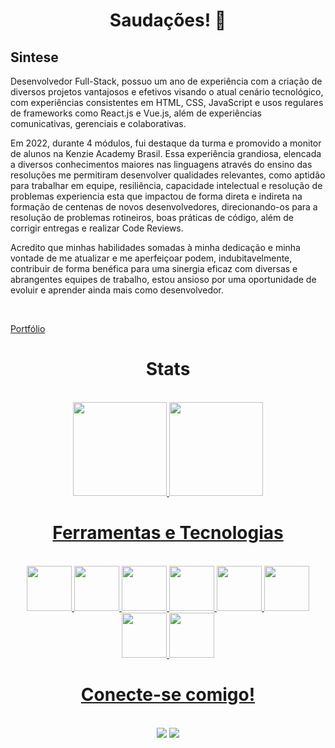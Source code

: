 ## <h1 align="center"> Saudações! 🚀</h1>

## Sintese 
<p> Desenvolvedor Full-Stack, possuo um ano de experiência com a criação de diversos projetos vantajosos e efetivos visando o atual cenário tecnológico, com experiências consistentes em HTML, CSS, JavaScript e usos regulares de frameworks como React.js e Vue.js, além de experiências comunicativas, gerenciais e  colaborativas. 
<br>
<p> Em 2022, durante 4 módulos, fui destaque da turma e promovido a monitor de alunos na Kenzie Academy Brasil. Essa experiência grandiosa, elencada a diversos conhecimentos maiores nas linguagens através do ensino das resoluções me permitiram desenvolver qualidades relevantes, como aptidão para trabalhar em equipe, resiliência, capacidade intelectual e resolução de problemas experiencia esta que impactou de forma direta e indireta na formação de centenas de novos desenvolvedores, direcionando-os para a resolução de problemas rotineiros, boas práticas de código, além de corrigir entregas e realizar Code Reviews.
</p>
<p> Acredito que minhas habilidades somadas à minha dedicação e minha vontade de me atualizar e me aperfeiçoar podem, indubitavelmente, contribuir de forma benéfica para uma sinergia eficaz com diversas e abrangentes equipes de trabalho, estou ansioso por uma oportunidade de evoluir e aprender ainda mais como desenvolvedor. </p>
<br>


<a href = "https://mariolucas.tech"> Portfólio </a>

## <h1 align="center"> Stats </h1>
<div align="center"><br>
<a href="https://github.com/mariolucass">
  <img height="150em"  src="https://github-readme-stats.vercel.app/api?username=mariolucass&count_private=true&show_icons=true&border_radius=10px&custom_title=My+Stats&hide=stars&bg_color=002e34,004443,002e34&title_color=00c16c&icon_color=00c16c&text_color=e9e9e9&border_color=00755c&" />
  <img height="150em" src="https://github-readme-stats.vercel.app/api/top-langs/?username=mariolucass&hide=html&count_private=true&bg_color=002e34,004443,002e34&title_color=00c16c&icon_color=00c16c&text_color=e9e9e9&border_color=00755c&layout=compact&" />
</div>

## <h1 align="center"> Ferramentas e Tecnologias </h1>  
<div style="display: inline_block" align="center"><br>
<img src="https://cdn.jsdelivr.net/gh/devicons/devicon/icons/html5/html5-plain.svg" height="72px" width="72px"/>
<img src="https://cdn.jsdelivr.net/gh/devicons/devicon/icons/git/git-plain.svg" height="72px" width="72px"/>
<img src="https://cdn.jsdelivr.net/gh/devicons/devicon/icons/css3/css3-plain.svg" height="72px" width="72px"/>
<img src="https://cdn.jsdelivr.net/gh/devicons/devicon/icons/typescript/typescript-plain.svg" height="72px" width="72px"/>
<img src="https://cdn.jsdelivr.net/gh/devicons/devicon/icons/javascript/javascript-plain.svg" height="72px" width="72px"/>
<img src="https://cdn.jsdelivr.net/gh/devicons/devicon/icons/nodejs/nodejs-plain.svg" height="72px" width="72px"/>
<img src="https://cdn.jsdelivr.net/gh/devicons/devicon/icons/react/react-original.svg" height="72px" width="72px"/>
<img src="https://cdn.jsdelivr.net/gh/devicons/devicon/icons/vuejs/vuejs-original.svg" height="72px" width="72px"/>
</div>
  
  
## <h1 align="center"> Conecte-se comigo! </h1> 
  <div align="center"><br>
<a href = "mailto:contato@mariolasdev@gmail.com"><img src="https://img.shields.io/badge/Gmail-D14836?style=for-the-badge&logo=gmail&logoColor=white" target="_blank"></a>
<a href="https://www.linkedin.com/in/mariolucass" target="_blank"><img src="https://img.shields.io/badge/-LinkedIn-%230077B5?style=for-the-badge&logo=linkedin&logoColor=white" target="_blank"></a>   
</div>
 

